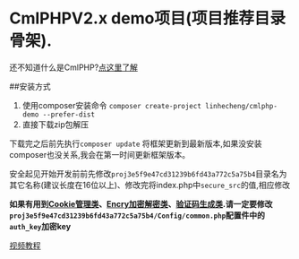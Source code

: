 # CmlPHPV2.x demo项目(项目推荐目录骨架).

还不知道什么是CmlPHP?[点这里了解](http://cmlphp.com "CmlPHP")

##安装方式

1. 使用composer安装命令 `composer create-project linhecheng/cmlphp-demo --prefer-dist`
2. 直接下载zip包解压


下载完之后前先执行`composer update` 将框架更新到最新版本,如果没安装composer也没关系,我会在第一时间更新框架版本。

安全起见开始开发前前先修改`proj3e5f9e47cd31239b6fd43a772c5a75b4`目录名为其它名称(建议长度在16位以上)、修改完将index.php中`secure_src`的值,相应修改

**如果有用到[Cookie管理类](http://api.cmlphp.com/Cml/Http/Cookie.html)、[Encry加密解密类](http://api.cmlphp.com/Cml/Encry.html)、[验证码生成类](http://api.cmlphp.com/Cml/Vendor/VerifyCode.html).请一定要修改`proj3e5f9e47cd31239b6fd43a772c5a75b4/Config/common.php`配置件中的`auth_key`加密key**

[视频教程](http://v.youku.com/v_show/id_XMTQwNTc4MDk2OA==.html)
